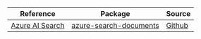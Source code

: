 | Reference | Package | Source |
|---|---|---|
|[Azure AI Search](search-documents-readme.md)|[azure-search-documents](https://repo1.maven.org/maven2/com/azure/azure-search-documents)|[Github](https://github.com/Azure/azure-sdk-for-java/blob/main/sdk/search/azure-search-documents)|

